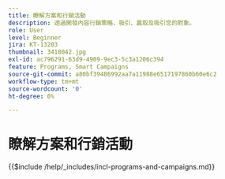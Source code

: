 ```yaml
---
title: 瞭解方案和行銷活動
description: 透過開發內容行銷策略，吸引、贏取及吸引您的對象。
role: User
level: Beginner
jira: KT-13203
thumbnail: 3418042.jpg
exl-id: ac796291-63d9-4909-9ec3-5c3a1206c394
feature: Programs, Smart Campaigns
source-git-commit: a80bf39486992aa7a11988e6517197860b60e6c2
workflow-type: tm+mt
source-wordcount: '0'
ht-degree: 0%

---
```


# 瞭解方案和行銷活動

{{$include /help/_includes/incl-programs-and-campaigns.md}}
